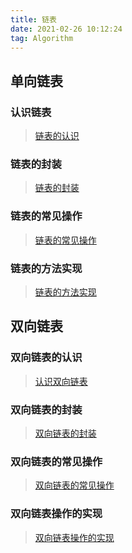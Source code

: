 ```yaml
---
title: 链表
date: 2021-02-26 10:12:24
tag: Algorithm
---
```


## 单向链表
### 认识链表

> [链表的认识](/algorithm/structure-algorithm/LinkList/first "认识链表")

### 链表的封装

> [链表的封装](/algorithm/structure-algorithm/LinkList/second "链表的封装")

### 链表的常见操作

> [链表的常见操作](/algorithm/structure-algorithm/LinkList/third "链表的常见操作")

### 链表的方法实现

> [链表的方法实现](/algorithm/structure-algorithm/LinkList/four "链表的方法实现")

## 双向链表
### 双向链表的认识
>[认识双向链表](/algorithm/structure-algorithm/LinkList/five "认识双向链表")
### 双向链表的封装
>[双向链表的封装](/algorithm/structure-algorithm/LinkList/six "双向链表的封装")
### 双向链表的常见操作
>[双向链表的常见操作](/algorithm/structure-algorithm/LinkList/seven "双向链表的常见操作")
### 双向链表操作的实现
>[双向链表操作的实现](/algorithm/structure-algorithm/LinkList/eight "双向链表操作的实现")